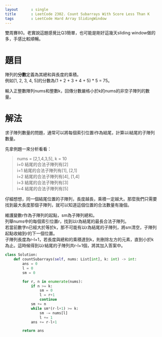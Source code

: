 ```yaml
--- 
layout      : single
title       : LeetCode 2302. Count Subarrays With Score Less Than K
tags        : LeetCode Hard Array SlidingWindow
---
```

雙周賽80。老實說這題感覺比Q3簡單，也可能是剛好這幾天sliding window做的多，手感比較順暢。

# 題目
陣列的**分數**定義為其總和與長度的乘積。  
例如[1, 2, 3, 4, 5]的分數為(1 + 2 + 3 + 4 + 5) * 5 = 75。  

輸入正整數陣列nums和整數k，回傳分數嚴格小於k的nums的非空子陣列的數量。  

# 解法
求子陣列數量的問題，通常可以將每個索引位置i作為結尾，計算以i結尾的子陣列數量。  

先拿例題一來分析看看：  
> nums = [2,1,4,3,5], k = 10  
> i=0 結尾的合法子陣列有[2]  
> i=1 結尾的合法子陣列有[1], [2,1]  
> i=2 結尾的合法子陣列有[4], [1,4]  
> i=3 結尾的合法子陣列有[3]  
> i=4 結尾的合法子陣列有[5]  

仔細想想，同一個結尾位置的子陣列，長度越長，乘積一定越大。那麼我們只需要找到最大長度那個子陣列，就可以知道這個位置的合法數量有幾個。  

維護變數r作為子陣列的起點，sm為子陣列總和。  
列舉nums中的每個索引位置r，找到以r為結尾的最長合法子陣列。  
若當前數字n已經大於等於k，那不可能有以r為結尾的子陣列，將sm清空，子陣列起點收縮到r的下一個位置。  
子陣列長度為r-l+1，若長度與總和的乘積達到k，則刪除左方的元素，直到小於k為止。這時候得到以r結尾的子陣列共r-l+1個，將其加入答案中。  

```python
class Solution:
    def countSubarrays(self, nums: List[int], k: int) -> int:
        ans = 0
        l = 0
        sm = 0

        for r, n in enumerate(nums):
            if n >= k:
                sm = 0
                l = r+1
                continue
            sm += n
            while sm*(r-l+1) >= k:
                sm -= nums[l]
                l += 1
            ans += r-l+1

        return ans
```
